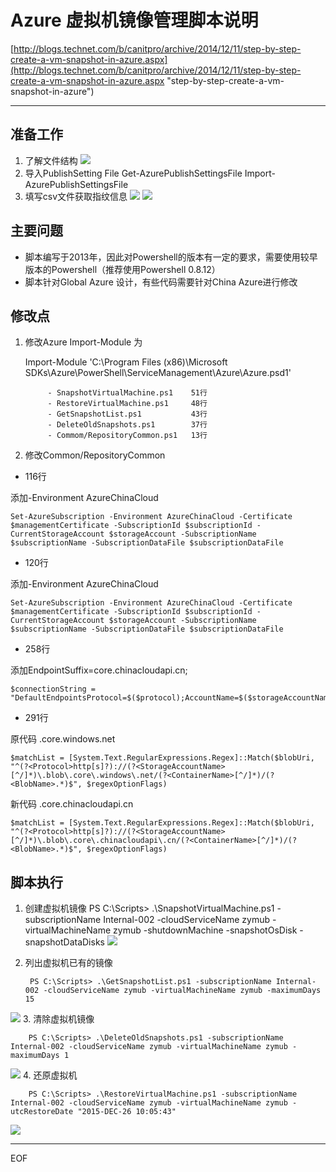 # Azure 虚拟机镜像管理脚本说明 #

[http://blogs.technet.com/b/canitpro/archive/2014/12/11/step-by-step-create-a-vm-snapshot-in-azure.aspx](http://blogs.technet.com/b/canitpro/archive/2014/12/11/step-by-step-create-a-vm-snapshot-in-azure.aspx "step-by-step-create-a-vm-snapshot-in-azure")

----------

## 准备工作 ##
	
1. 了解文件结构
   ![](http://i.imgur.com/i2hJeiW.png)
2. 导入PublishSetting File
		Get-AzurePublishSettingsFile
		Import-AzurePublishSettingsFile
3. 填写csv文件获取指纹信息
   ![](http://i.imgur.com/UzUm7Sz.png)
   ![](http://i.imgur.com/sRgEkey.png)
## 主要问题 ##

- 脚本编写于2013年，因此对Powershell的版本有一定的要求，需要使用较早版本的Powershell（推荐使用Powershell 0.8.12）
- 脚本针对Global Azure 设计，有些代码需要针对China Azure进行修改

## 修改点 ##

1. 修改Azure Import-Module 为 

   Import-Module 'C:\Program Files (x86)\Microsoft SDKs\Azure\PowerShell\ServiceManagement\Azure\Azure.psd1'
			
			- SnapshotVirtualMachine.ps1    51行
			- RestoreVirtualMachine.ps1     48行
			- GetSnapshotList.ps1           43行
			- DeleteOldSnapshots.ps1        37行
			- Commom/RepositoryCommon.ps1   13行
		
2. 修改Common/RepositoryCommon

- 116行
         
添加-Environment AzureChinaCloud
         		
	Set-AzureSubscription -Environment AzureChinaCloud -Certificate $managementCertificate -SubscriptionId $subscriptionId -CurrentStorageAccount $storageAccount -SubscriptionName $subscriptionName -SubscriptionDataFile $subscriptionDataFile

- 120行
	    
添加-Environment AzureChinaCloud
         
	Set-AzureSubscription -Environment AzureChinaCloud -Certificate $managementCertificate -SubscriptionId $subscriptionId -CurrentStorageAccount $storageAccount -SubscriptionName $subscriptionName -SubscriptionDataFile $subscriptionDataFile
        
- 258行
	    
添加EndpointSuffix=core.chinacloudapi.cn;
				 
	$connectionString = "DefaultEndpointsProtocol=$($protocol);AccountName=$($storageAccountName);AccountKey=$($primaryKey);EndpointSuffix=core.chinacloudapi.cn;"
        
- 291行
        
原代码 .core\.windows\.net
               	
	$matchList = [System.Text.RegularExpressions.Regex]::Match($blobUri, "^(?<Protocol>http[s]?)://(?<StorageAccountName>[^/]*)\.blob\.core\.windows\.net/(?<ContainerName>[^/]*)/(?<BlobName>.*)$", $regexOptionFlags)
        
新代码 .core\.chinacloudapi\.cn
              	 
	$matchList = [System.Text.RegularExpressions.Regex]::Match($blobUri, "^(?<Protocol>http[s]?)://(?<StorageAccountName>[^/]*)\.blob\.core\.chinacloudapi\.cn/(?<ContainerName>[^/]*)/(?<BlobName>.*)$", $regexOptionFlags)
                                                                                      
## 脚本执行 ##

1. 创建虚拟机镜像
		PS C:\Scripts> .\SnapshotVirtualMachine.ps1 -subscriptionName Internal-002 -cloudServiceName zymub -virtualMachineName zymub -shutdownMachine -snapshotOsDisk  -snapshotDataDisks
![](http://i.imgur.com/1IsxOO9.png)
2. 列出虚拟机已有的镜像
	   
		PS C:\Scripts> .\GetSnapshotList.ps1 -subscriptionName Internal-002 -cloudServiceName zymub -virtualMachineName zymub -maximumDays 15
![](http://i.imgur.com/6o3BQx1.png)
3. 清除虚拟机镜像
	   
		PS C:\Scripts> .\DeleteOldSnapshots.ps1 -subscriptionName Internal-002 -cloudServiceName zymub -virtualMachineName zymub -maximumDays 1
![](http://i.imgur.com/U7PtugE.png)
4. 还原虚拟机
	   
		PS C:\Scripts> .\RestoreVirtualMachine.ps1 -subscriptionName Internal-002 -cloudServiceName zymub -virtualMachineName zymub -utcRestoreDate "2015-DEC-26 10:05:43"
![](http://i.imgur.com/BJPtCSC.png)


----------
EOF





